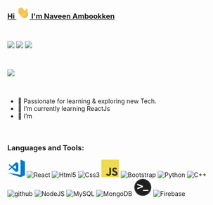 ### [Hi <img src="https://raw.githubusercontent.com/ABSphreak/ABSphreak/master/gifs/Hi.gif" width="30px"> I'm Naveen Ambookken](https://naveenambookken.netlify.app/)

<br/>

[<img height="30" src="https://img.shields.io/badge/twitter-%231DA1F2.svg?&style=for-the-badge&logo=twitter&logoColor=white" />][twitter]
[<img height="30" src="https://img.shields.io/badge/linkedin-blue.svg?&style=for-the-badge&logo=linkedin&logoColor=white" />][LinkedIn]
[<img height="30" src="https://img.shields.io/badge/Instagram-E4405F?style=for-the-badge&logo=instagram&logoColor=white" />][instagram]

<br/>

![](https://visitor-badge.glitch.me/badge?page_id=naveenambokken)

<br/>


* 🌱 Passionate for learning & exploring new Tech.
* 👯 I’m currently learning ReactJs
* 🥅 I’m 

<br/>

### Languages and Tools:

<p align="left">
<img alt="Visual Studio Code" width="40px" height="40px" src="https://raw.githubusercontent.com/github/explore/80688e429a7d4ef2fca1e82350fe8e3517d3494d/topics/visual-studio-code/visual-studio-code.png" />
<img alt="React" width="40px" height="40px" src="https://cdn.freebiesupply.com/logos/large/2x/react-1-logo-svg-vector.svg" />
<img alt="Html5" width="40px" height="40px" src="https://upload.wikimedia.org/wikipedia/commons/thumb/6/61/HTML5_logo_and_wordmark.svg/512px-HTML5_logo_and_wordmark.svg.png" />
<img alt="Css3" width="40px" height="40px" src="https://upload.wikimedia.org/wikipedia/commons/thumb/d/d5/CSS3_logo_and_wordmark.svg/1200px-CSS3_logo_and_wordmark.svg.png" />
<img alt="JavaScript" width="40px" height="40px" src="https://raw.githubusercontent.com/github/explore/80688e429a7d4ef2fca1e82350fe8e3517d3494d/topics/javascript/javascript.png" />
<img alt="Bootstrap" width="40px" height="40px" src="https://upload.wikimedia.org/wikipedia/commons/thumb/b/b2/Bootstrap_logo.svg/1200px-Bootstrap_logo.svg.png" />

<img alt="Python" width="40px" height="40px" src="https://cdn3.iconfinder.com/data/icons/logos-and-brands-adobe/512/267_Python-512.png" />
<img alt="C++" width="40px" height="40px" src="https://i.pinimg.com/originals/99/f8/87/99f887833c475448723d3c9ac16c179b.png" />
<img alt="github" width="40px" height="40px" src="https://www.vectorlogo.zone/logos/git-scm/git-scm-icon.svg" />
<img alt="NodeJS" width="40px" height="40px" src="https://f0.pngfuel.com/png/306/37/node-js-logo-png-clip-art.png" />
<img alt="MySQL" width="40px" height="40px" src="https://i.pinimg.com/originals/50/f1/58/50f1582a95bdac10f1c3fa295c8b947b.png" />
<img alt="MongoDB" width="40px" height="40px" src="https://assets-global.website-files.com/6009f6f109d51e60b911ba53/60232c7fee9f278674db9c2c_9kib-354x415-unnamed-mongodb-logo-sv-11562860723mgempnmrq3.png" />
<img alt="Terminal" width="40px" height="40px" src="https://raw.githubusercontent.com/github/explore/80688e429a7d4ef2fca1e82350fe8e3517d3494d/topics/terminal/terminal.png" />
<img alt="Firebase" width="40px" height="40px" src="https://img.icons8.com/color/452/firebase.png" />
<br />
<br />


[twitter]: https://twitter.com/NaveenAmbookken
[LinkedIn]: https://www.linkedin.com/in/naveenambookken/
[instagram]: https://www.instagram.com/naveenambookken/ 

